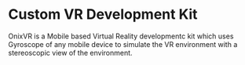 # Custom VR Development Kit
OnixVR is a Mobile based Virtual Reality developmentc kit which uses Gyroscope of any mobile device to simulate the VR environment with a stereoscopic view of the environment.